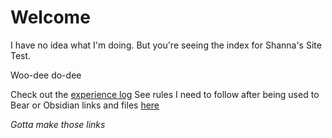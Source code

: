 # Welcome

I have no idea what I'm doing. But you're seeing the index for Shanna's Site Test.

Woo-dee do-dee

Check out the [experience log](site_notes/XP_Log.md)
See rules I need to follow after being used to Bear or Obsidian links and files [here](site_notes/new_format_rules.md)

*Gotta make those links*